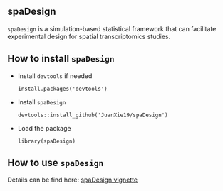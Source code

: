 ## spaDesign

 `spaDesign` is a simulation-based statistical framework that can facilitate experimental design for spatial transcriptomics studies.
 
 ## How to install `spaDesign`
 - Install `devtools` if needed
   ```
   install.packages('devtools')
   ```
 - Install `spaDesign`
   ```
   devtools::install_github('JuanXie19/spaDesign')
   ```
 - Load the package
   ```
   library(spaDesign)
   ```

## How to use `spaDesign`

Details can be find here: [spaDesign vignette](https://htmlpreview.github.io/?)

 

